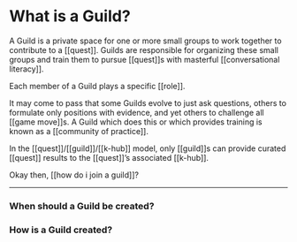 # What is a Guild?

A Guild is a private space for one or more small groups to work together to contribute to a [[quest]]. Guilds are responsible for organizing these small groups and train them to pursue [[quest]]s with masterful [[conversational literacy]].

Each member of a Guild plays a specific [[role]].

It may come to pass that some Guilds evolve to just ask questions, others to formulate only positions with evidence, and yet others to challenge all [[game move]]s. A Guild which does this or which provides training is known as a [[community of practice]].

In the [[quest]]/[[guild]]/[[k-hub]] model, only [[guild]]s can provide curated [[quest]] results to the [[quest]]’s associated [[k-hub]].

Okay then, [[how do i join a guild]]?

---
### When should a Guild be created?

### How is a Guild created?


